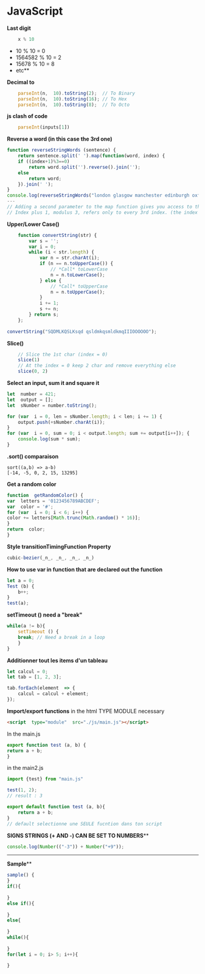 # JavaScript
**Last digit**
```javascript
	x % 10
```
- 10 % 10 = 0
- 1564582 % 10 = 2
- 15678 % 10 = 8
- etc**

**Decimal to**
```javascript
	parseInt(n,  10).toString(2);  // To Binary
	parseInt(n,  10).toString(16); // To Hex
	parseInt(n,  10).toString(8);  // To Octo
```
**js clash of code**
```javascript
	parseInt(inputs[1])
```
**Reverse a word (in this case the 3rd one)**
```javascript
function reverseStringWords (sentence) { 
	return sentence.split(' ').map(function(word, index) { 
	if ((index+1)%3==0) 
		return word.split('').reverse().join(''); 
	else  
		return word; 
	}).join(' '); 
} 
console.log(reverseStringWords("london glasgow manchester edinburgh oxford liverpool"));
---
// Adding a second parameter to the map function gives you access to the index.
// Index plus 1, modulus 3, refers only to every 3rd index. (the index starts at zero).
```
**Upper/Lower Case()**
```javascript
	function convertString(str) { 
		var s = ''; 
		var i = 0; 
		while (i < str.length) { 
			var n = str.charAt(i);
			if (n == n.toUpperCase()) {
				// *Call* toLowerCase 
				n = n.toLowerCase(); 
			} else { 
				// *Call* toUpperCase
				n = n.toUpperCase(); 
			} 
			i += 1; 
			s += n; 
		} return s; 
	};
	
convertString("SQDMLKQSLKsqd qsldmkqsmldkmqIIIOOOOOO");
```

**Slice()**

```javascript
	// Slice the 1st char (index = 0) 
	slice(1)
	// At the index = 0 keep 2 char and remove everything else
	slice(0, 2)
```
**Select an input, sum it and square it**
```javascript
let  number = 421;
let  output = [];
let  sNumber = number.toString();

for (var  i = 0, len = sNumber.length; i < len; i += 1) {
	output.push(+sNumber.charAt(i));
}
for (var  i = 0, sum = 0; i < output.length; sum += output[i++]); {
	console.log(sum * sum);
}
```
**.sort() comparaison**
```javacript
sort((a,b) => a-b)
[-14, -5, 0, 2, 15, 13295]
```
**Get a random color**
```javascript
function  getRandomColor() {
var  letters = '0123456789ABCDEF';
var  color = '#';
for (var  i = 0; i < 6; i++) {
color += letters[Math.trunc(Math.random() * 16)];
}
return  color;
}
```
**Style  transitionTimingFunction Property**
```javascript
cubic-bezier(_n_, _n_, _n_, _n_)
```
**How to use var in function that are declared out the function**
```javascript
let a = 0;
Test (b) {
	b++;
}
test(a);
```
**setTimeout () need a "break"**
```javascript
while(a != b){
	setTimeout () {
	break; // Need a break in a loop
	}
}
```
**Additionner tout les items d'un tableau**
```javascript
let calcul = 0;
let tab = [1, 2, 3];

tab.forEach(element  => {
	calcul = calcul + element;
});
```
**Import/export functions**
in the html TYPE MODULE necessary
```html
<script  type="module"  src="./js/main.js"></script>
```
In the main.js
```javascript
export function test (a, b) {
return a + b;
}
```
in the main2.js
```javascript
import {test} from "main.js"

test(1, 2);
// result : 3
```
```javascript
export default function test (a, b){
	return a + b;  
}
// default selectionne une SEULE fucntion dans ton script
```
**SIGNS STRINGS (+ AND -) CAN BE SET TO NUMBERS****
```javascript
console.log(Number(("-3")) + Number("+9"));
```








---
**Sample****
```javascript
sample() {
}
if(){
	
}
else if(){
	
}
else{
	
}
while(){
	
}
for(let i = 0; i> 5; i++){
	
}
	
```
<!--stackedit_data:
eyJoaXN0b3J5IjpbLTc5MjcwMTMzOF19
-->